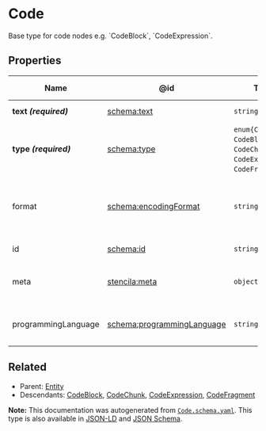# Code

Base type for code nodes e.g. \`CodeBlock\`, \`CodeExpression\`.

## Properties

| Name                  | @id                                                                  | Type                                                                           | Description                                                       | Inherited from        |
| --------------------- | -------------------------------------------------------------------- | ------------------------------------------------------------------------------ | ----------------------------------------------------------------- | --------------------- |
| **text _(required)_** | [schema:text](https://schema.org/text)                               | `string`                                                                       | The text of the code.                                             | [Code](./Code.md)     |
| **type _(required)_** | [schema:type](https://schema.org/type)                               | `enum{`​`Code`, `CodeBlock`, `CodeChunk`, `CodeExpression`, `CodeFragment`​`}` | The name of the type.                                             | [Entity](./Entity.md) |
| format                | [schema:encodingFormat](https://schema.org/encodingFormat)           | `string`                                                                       | Media type, typically expressed using a MIME format, of the code. | [Code](./Code.md)     |
| id                    | [schema:id](https://schema.org/id)                                   | `string`                                                                       | The identifier for this item.                                     | [Entity](./Entity.md) |
| meta                  | [stencila:meta](https://schema.stenci.la/meta.jsonld)                | `object`                                                                       | Metadata associated with this item.                               | [Entity](./Entity.md) |
| programmingLanguage   | [schema:programmingLanguage](https://schema.org/programmingLanguage) | `string`                                                                       | The programming language of the code.                             | [Code](./Code.md)     |

## Related

-   Parent: [Entity](./Entity.md)
-   Descendants: [CodeBlock](./CodeBlock.md), [CodeChunk](./CodeChunk.md), [CodeExpression](./CodeExpression.md), [CodeFragment](./CodeFragment.md)

**Note:** This documentation was autogenerated from [`Code.schema.yaml`](https://github.com/stencila/schema/blob/master/schema/Code.schema.yaml). This type is also available in [JSON-LD](https://schema.stenci.la/Code.jsonld) and [JSON Schema](https://schema.stenci.la/Code.schema.json).
